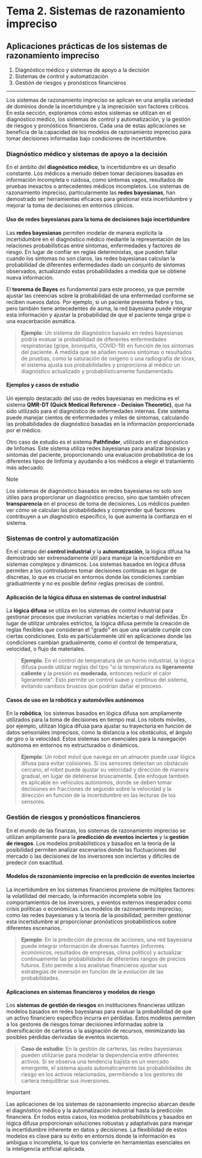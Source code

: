 # Tema 2. Sistemas de razonamiento impreciso

## Aplicaciones prácticas de los sistemas de razonamiento impreciso

1. Diagnóstico médico y sistemas de apoyo a la decisión
2. Sistemas de control y automatización
3. Gestión de riesgos y pronósticos financieros

---

Los sistemas de razonamiento impreciso se aplican en una amplia variedad de dominios donde la incertidumbre y la imprecisión son factores críticos. En esta sección, exploramos cómo estos sistemas se utilizan en el diagnóstico médico, los sistemas de control y automatización, y la gestión de riesgos y pronósticos financieros. Cada una de estas aplicaciones se beneficia de la capacidad de los modelos de razonamiento impreciso para tomar decisiones informadas bajo condiciones de incertidumbre.

### Diagnóstico médico y sistemas de apoyo a la decisión

En el ámbito del **diagnóstico médico**, la incertidumbre es un desafío constante. Los médicos a menudo deben tomar decisiones basadas en información incompleta o ruidosa, como síntomas vagos, resultados de pruebas inexactos o antecedentes médicos incompletos. Los sistemas de razonamiento impreciso, particularmente las **redes bayesianas**, han demostrado ser herramientas eficaces para gestionar esta incertidumbre y mejorar la toma de decisiones en entornos clínicos.

#### Uso de redes bayesianas para la toma de decisiones bajo incertidumbre

Las **redes bayesianas** permiten modelar de manera explícita la incertidumbre en el diagnóstico médico mediante la representación de las relaciones probabilísticas entre síntomas, enfermedades y factores de riesgo. En lugar de confiar en reglas deterministas, que pueden fallar cuando los síntomas no son claros, las redes bayesianas calculan la probabilidad de diferentes enfermedades dado un conjunto de síntomas observados, actualizando estas probabilidades a medida que se obtiene nueva información.

El **teorema de Bayes** es fundamental para este proceso, ya que permite ajustar las creencias sobre la probabilidad de una enfermedad conforme se reciben nuevos datos. Por ejemplo, si un paciente presenta fiebre y tos, pero también tiene antecedentes de asma, la red bayesiana puede integrar esta información y ajustar la probabilidad de que el paciente tenga gripe o una exacerbación asmática.

> **Ejemplo**: Un sistema de diagnóstico basado en redes bayesianas podría evaluar la probabilidad de diferentes enfermedades respiratorias (gripe, bronquitis, COVID-19) en función de los síntomas del paciente. A medida que se añaden nuevos síntomas o resultados de pruebas, como la saturación de oxígeno o una radiografía de tórax, el sistema ajusta sus probabilidades y proporciona al médico un diagnóstico actualizado y probabilísticamente fundamentado.

#### Ejemplos y casos de estudio

Un ejemplo destacado del uso de redes bayesianas en medicina es el sistema **QMR-DT (Quick Medical Reference - Decision Theoretic)**, que ha sido utilizado para el diagnóstico de enfermedades internas. Este sistema puede manejar cientos de enfermedades y miles de síntomas, calculando las probabilidades de diagnóstico basadas en la información proporcionada por el médico.

Otro caso de estudio es el sistema **Pathfinder**, utilizado en el diagnóstico de linfomas. Este sistema utiliza redes bayesianas para analizar biopsias y síntomas del paciente, proporcionando una evaluación probabilística de los diferentes tipos de linfoma y ayudando a los médicos a elegir el tratamiento más adecuado.

> [!Note]
>
> Los sistemas de diagnóstico basados en redes bayesianas no solo son útiles para proporcionar un diagnóstico preciso, sino que también ofrecen **transparencia** en el proceso de toma de decisiones. Los médicos pueden ver cómo se calculan las probabilidades y comprender qué factores contribuyen a un diagnóstico específico, lo que aumenta la confianza en el sistema.

### Sistemas de control y automatización

En el campo del **control industrial** y la **automatización**, la lógica difusa ha demostrado ser extremadamente útil para manejar la incertidumbre en sistemas complejos y dinámicos. Los sistemas basados en lógica difusa permiten a los controladores tomar decisiones continuas en lugar de discretas, lo que es crucial en entornos donde las condiciones cambian gradualmente y no es posible definir reglas precisas de control.

#### Aplicación de la lógica difusa en sistemas de control industrial

La **lógica difusa** se utiliza en los sistemas de control industrial para gestionar procesos que involucran variables inciertas o mal definidas. En lugar de utilizar umbrales estrictos, la lógica difusa permite la creación de reglas flexibles que consideran el "grado" en que una variable cumple con ciertas condiciones. Esto es particularmente útil en aplicaciones donde las condiciones cambian gradualmente, como el control de temperatura, velocidad, o flujo de materiales.

> **Ejemplo**: En el control de temperatura de un horno industrial, la lógica difusa puede utilizar reglas del tipo "si la temperatura es **ligeramente caliente** y la presión es **moderada**, entonces reducir el calor ligeramente". Esto permite un control suave y continuo del sistema, evitando cambios bruscos que podrían dañar el proceso.

#### Casos de uso en la robótica y automóviles autónomos

En la **robótica**, los sistemas basados en lógica difusa son ampliamente utilizados para la toma de decisiones en tiempo real. Los robots móviles, por ejemplo, utilizan lógica difusa para ajustar su trayectoria en función de datos sensoriales imprecisos, como la distancia a los obstáculos, el ángulo de giro o la velocidad. Estos sistemas son esenciales para la navegación autónoma en entornos no estructurados o dinámicos.

> **Ejemplo**: Un robot móvil que navega en un almacén puede usar lógica difusa para evitar colisiones. Si los sensores detectan un obstáculo cercano, el robot puede ajustar su velocidad y dirección de manera gradual, en lugar de detenerse bruscamente. Este enfoque también es aplicable en vehículos autónomos, donde se deben tomar decisiones en fracciones de segundo sobre la velocidad y la dirección en función de la incertidumbre en las lecturas de los sensores.

### Gestión de riesgos y pronósticos financieros

En el mundo de las finanzas, los sistemas de razonamiento impreciso se utilizan ampliamente para la **predicción de eventos inciertos** y la **gestión de riesgos**. Los modelos probabilísticos y basados en la teoría de la posibilidad permiten analizar escenarios donde las fluctuaciones del mercado o las decisiones de los inversores son inciertas y difíciles de predecir con exactitud.

#### Modelos de razonamiento impreciso en la predicción de eventos inciertos

La incertidumbre en los sistemas financieros proviene de múltiples factores: la volatilidad del mercado, la información incompleta sobre los comportamientos de los inversores, y eventos externos inesperados como crisis políticas o económicas. Los modelos de razonamiento impreciso, como las redes bayesianas y la teoría de la posibilidad, permiten gestionar esta incertidumbre al proporcionar pronósticos probabilísticos sobre diferentes escenarios.

> **Ejemplo**: En la predicción de precios de acciones, una red bayesiana puede integrar información de diversas fuentes (informes económicos, resultados de empresas, clima político) y actualizar continuamente las probabilidades de diferentes rangos de precios futuros. Esto permite a los analistas financieros ajustar sus estrategias de inversión en función de la evolución de las probabilidades.

#### Aplicaciones en sistemas financieros y modelos de riesgo

Los **sistemas de gestión de riesgos** en instituciones financieras utilizan modelos basados en redes bayesianas para evaluar la probabilidad de que un activo financiero específico incurra en pérdidas. Estos modelos permiten a los gestores de riesgos tomar decisiones informadas sobre la diversificación de carteras o la asignación de recursos, minimizando las posibles pérdidas derivadas de eventos inciertos.

> **Caso de estudio**: En la gestión de carteras, las redes bayesianas pueden utilizarse para modelar la dependencia entre diferentes activos. Si se observa una tendencia bajista en un mercado emergente, el sistema ajusta automáticamente las probabilidades de riesgo en los activos relacionados, permitiendo a los gestores de cartera reequilibrar sus inversiones.



> [!important]
>
> Las aplicaciones de los sistemas de razonamiento impreciso abarcan desde el diagnóstico médico y la automatización industrial hasta la predicción financiera. En todos estos casos, los modelos probabilísticos y basados en lógica difusa proporcionan soluciones robustas y adaptativas para manejar la incertidumbre inherente en datos y decisiones. La flexibilidad de estos modelos es clave para su éxito en entornos donde la información es ambigua o incompleta, lo que los convierte en herramientas esenciales en la inteligencia artificial aplicada.
